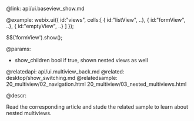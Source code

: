 @link: api/ui.baseview_show.md

@example:
webix.ui({
     id:"views",
     cells:[
            { id:"listView", ..},
            { id:"formView", ..},
            { id:"emptyView", ..}
     ]
});
	
$$('formView').show();

@params:
* show_children		bool		if true, shown nested views as well

@relatedapi:
	api/ui.multiview_back.md
@related:
	desktop/show_switching.md
@relatedsample:
	20_multiview/02_navigation.html
    20_multiview/03_nested_multiviews.html
    
@descr:
	
Read the corresponding article and stude the related sample to learn about nested multiviews. 